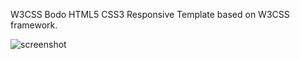 W3CSS Bodo HTML5 CSS3 Responsive Template based on  W3CSS framework.   

![screenshot](img/freebiebug-bodo-screenshot.jpg)